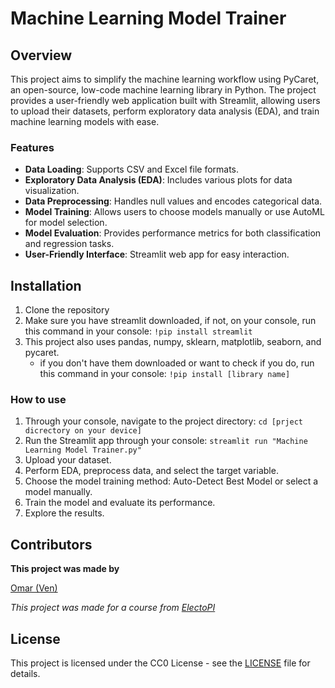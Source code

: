 # Machine Learning Model Trainer

## Overview
This project aims to simplify the machine learning workflow using PyCaret, an open-source, low-code machine learning library in Python. The project provides a user-friendly web application built with Streamlit, allowing users to upload their datasets, perform exploratory data analysis (EDA), and train machine learning models with ease.

### Features
- **Data Loading**: Supports CSV and Excel file formats.
- **Exploratory Data Analysis (EDA)**: Includes various plots for data visualization.
- **Data Preprocessing**: Handles null values and encodes categorical data.
- **Model Training**: Allows users to choose models manually or use AutoML for model selection.
- **Model Evaluation**: Provides performance metrics for both classification and regression tasks.
- **User-Friendly Interface**: Streamlit web app for easy interaction.

## Installation
1. Clone the repository
2. Make sure you have streamlit downloaded, if not, on your console, run this command in your console: `!pip install streamlit`
3. This project also uses pandas, numpy, sklearn, matplotlib, seaborn, and pycaret.
   - if you don't have them downloaded or want to check if you do, run this command in your console: `!pip install [library name]`

### How to use
1. Through your console, navigate to the project directory: `cd [prject dicrectory on your device]`
2. Run the Streamlit app through your console: `streamlit run "Machine Learning Model Trainer.py"`
3. Upload your dataset.
4. Perform EDA, preprocess data, and select the target variable.
5. Choose the model training method: Auto-Detect Best Model or select a model manually.
6. Train the model and evaluate its performance.
7. Explore the results.

## Contributors
**This project was made by**

[Omar (Ven)](https://github.com/your-username)

*This project was made for a course from [ElectoPI](https://electropi.ai/)*

## License
This project is licensed under the CC0 License - see the [LICENSE](LICENSE) file for details.
